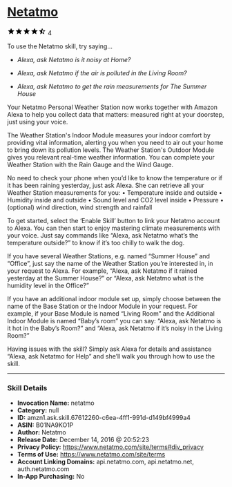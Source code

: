 # [Netatmo](http://alexa.amazon.com/#skills/amzn1.ask.skill.67612260-c6ea-4ff1-991d-d149bf4999a4)
![4.3 stars](../../images/ic_star_black_18dp_1x.png)![4.3 stars](../../images/ic_star_black_18dp_1x.png)![4.3 stars](../../images/ic_star_black_18dp_1x.png)![4.3 stars](../../images/ic_star_black_18dp_1x.png)![4.3 stars](../../images/ic_star_half_black_18dp_1x.png) 4

To use the Netatmo skill, try saying...

* *Alexa, ask Netatmo is it noisy at Home?*

* *Alexa, ask Netatmo if the air is polluted in the Living Room?*

* *Alexa, ask Netatmo to get the rain measurements for The Summer House*

Your Netatmo Personal Weather Station now works together with Amazon Alexa to help you collect data that matters: measured right at your doorstep, just using your voice.

The Weather Station's Indoor Module measures your indoor comfort by providing vital information, alerting you when you need to air out your home to bring down its pollution levels. The Weather Station's Outdoor Module gives you relevant real-time weather information. You can complete your Weather Station with the Rain Gauge and the Wind Gauge.

No need to check your phone when you’d like to know the temperature or if it has been raining yesterday, just ask Alexa.
She can retrieve all your Weather Station measurements for you:
•	Temperature inside and outside
•	Humidity inside and outside
•	Sound level and CO2 level inside
•	Pressure
•	(optional) wind direction, wind strength and rainfall

To get started, select the ‘Enable Skill’ button to link your Netatmo account to Alexa. 
You can then start to enjoy mastering climate measurements with your voice.
Just say commands like “Alexa, ask Netatmo what’s the temperature outside?” to know if it’s too chilly to walk the dog.

If you have several Weather Stations, e.g. named “Summer House” and “Office”, just say the name of the Weather Station you’re interested in, in your request to Alexa. For example, “Alexa, ask Netatmo if it rained yesterday at the Summer House?” or “Alexa, ask Netatmo what is the humidity level in the Office?”

If you have an additional indoor module set up, simply choose between the name of the Base Station or the Indoor Module in your request. For example, if your Base Module is named “Living Room” and the Additional Indoor Module is named “Baby’s room” you can say: “Alexa, ask Netatmo is it hot in the Baby’s Room?” and “Alexa, ask Netatmo if it’s noisy in the Living Room?”

Having issues with the skill? Simply ask Alexa for details and assistance “Alexa, ask Netatmo for Help” and she’ll walk you through how to use the skill.

***

### Skill Details

* **Invocation Name:** netatmo
* **Category:** null
* **ID:** amzn1.ask.skill.67612260-c6ea-4ff1-991d-d149bf4999a4
* **ASIN:** B01NA9KO1P
* **Author:** Netatmo
* **Release Date:** December 14, 2016 @ 20:52:23
* **Privacy Policy:** https://www.netatmo.com/site/terms#div_privacy
* **Terms of Use:** https://www.netatmo.com/site/terms
* **Account Linking Domains:** api.netatmo.com, api.netatmo.net, auth.netatmo.com
* **In-App Purchasing:** No
